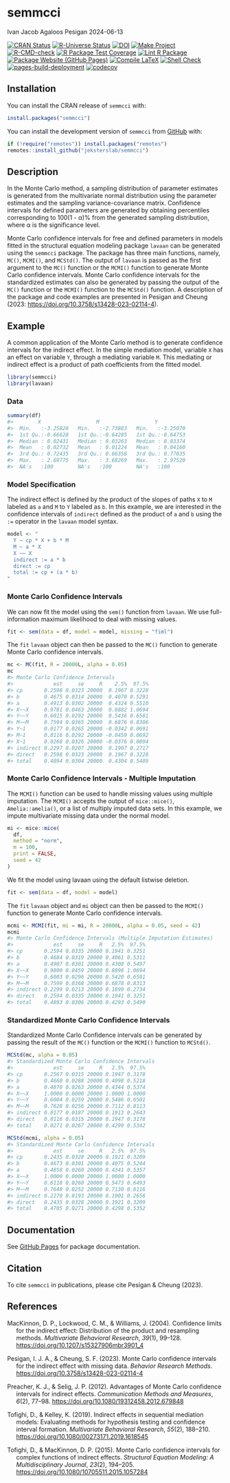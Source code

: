 semmcci
================
Ivan Jacob Agaloos Pesigan
2024-06-13

<!-- README.md is generated from .setup/readme/README.Rmd. Please edit that file -->
<!-- badges: start -->

[![CRAN
Status](https://www.r-pkg.org/badges/version/semmcci)](https://cran.r-project.org/package=semmcci)
[![R-Universe
Status](https://jeksterslab.r-universe.dev/badges/semmcci)](https://jeksterslab.r-universe.dev)
[![DOI](https://zenodo.org/badge/DOI/10.3758/s13428-023-02114-4.svg)](https://doi.org/10.3758/s13428-023-02114-4)
[![Make
Project](https://github.com/jeksterslab/semmcci/actions/workflows/make.yml/badge.svg)](https://github.com/jeksterslab/semmcci/actions/workflows/make.yml)
[![R-CMD-check](https://github.com/jeksterslab/semmcci/actions/workflows/check-full.yml/badge.svg)](https://github.com/jeksterslab/semmcci/actions/workflows/check-full.yml)
[![R Package Test
Coverage](https://github.com/jeksterslab/semmcci/actions/workflows/test-coverage.yml/badge.svg)](https://github.com/jeksterslab/semmcci/actions/workflows/test-coverage.yml)
[![Lint R
Package](https://github.com/jeksterslab/semmcci/actions/workflows/lint.yml/badge.svg)](https://github.com/jeksterslab/semmcci/actions/workflows/lint.yml)
[![Package Website (GitHub
Pages)](https://github.com/jeksterslab/semmcci/actions/workflows/pkgdown-gh-pages.yml/badge.svg)](https://github.com/jeksterslab/semmcci/actions/workflows/pkgdown-gh-pages.yml)
[![Compile
LaTeX](https://github.com/jeksterslab/semmcci/actions/workflows/latex.yml/badge.svg)](https://github.com/jeksterslab/semmcci/actions/workflows/latex.yml)
[![Shell
Check](https://github.com/jeksterslab/semmcci/actions/workflows/shellcheck.yml/badge.svg)](https://github.com/jeksterslab/semmcci/actions/workflows/shellcheck.yml)
[![pages-build-deployment](https://github.com/jeksterslab/semmcci/actions/workflows/pages/pages-build-deployment/badge.svg)](https://github.com/jeksterslab/semmcci/actions/workflows/pages/pages-build-deployment)
[![codecov](https://codecov.io/gh/jeksterslab/semmcci/branch/main/graph/badge.svg?token=KVLUET3DJ6)](https://codecov.io/gh/jeksterslab/semmcci)
<!-- badges: end -->

## Installation

You can install the CRAN release of `semmcci` with:

``` r
install.packages("semmcci")
```

You can install the development version of `semmcci` from
[GitHub](https://github.com/jeksterslab/semmcci) with:

``` r
if (!require("remotes")) install.packages("remotes")
remotes::install_github("jeksterslab/semmcci")
```

## Description

In the Monte Carlo method, a sampling distribution of parameter
estimates is generated from the multivariate normal distribution using
the parameter estimates and the sampling variance-covariance matrix.
Confidence intervals for defined parameters are generated by obtaining
percentiles corresponding to 100(1 - α)% from the generated sampling
distribution, where α is the significance level.

Monte Carlo confidence intervals for free and defined parameters in
models fitted in the structural equation modeling package `lavaan` can
be generated using the `semmcci` package. The package has three main
functions, namely, `MC()`, `MCMI()`, and `MCStd()`. The output of
`lavaan` is passed as the first argument to the `MC()` function or the
`MCMI()` function to generate Monte Carlo confidence intervals. Monte
Carlo confidence intervals for the standardized estimates can also be
generated by passing the output of the `MC()` function or the `MCMI()`
function to the `MCStd()` function. A description of the package and
code examples are presented in Pesigan and Cheung (2023:
<https://doi.org/10.3758/s13428-023-02114-4>).

## Example

A common application of the Monte Carlo method is to generate confidence
intervals for the indirect effect. In the simple mediation model,
variable `X` has an effect on variable `Y`, through a mediating variable
`M`. This mediating or indirect effect is a product of path coefficients
from the fitted model.

``` r
library(semmcci)
library(lavaan)
```

### Data

``` r
summary(df)
#>        X                  M                  Y           
#>  Min.   :-3.25826   Min.   :-2.73883   Min.   :-3.25070  
#>  1st Qu.:-0.66628   1st Qu.:-0.64285   1st Qu.:-0.64753  
#>  Median : 0.02431   Median : 0.03263   Median : 0.03374  
#>  Mean   : 0.02732   Mean   : 0.01224   Mean   : 0.04160  
#>  3rd Qu.: 0.72435   3rd Qu.: 0.66358   3rd Qu.: 0.77035  
#>  Max.   : 2.69775   Max.   : 3.68269   Max.   : 2.97520  
#>  NA's   :100        NA's   :100        NA's   :100
```

### Model Specification

The indirect effect is defined by the product of the slopes of paths `X`
to `M` labeled as `a` and `M` to `Y` labeled as `b`. In this example, we
are interested in the confidence intervals of `indirect` defined as the
product of `a` and `b` using the `:=` operator in the `lavaan` model
syntax.

``` r
model <- "
  Y ~ cp * X + b * M
  M ~ a * X
  X ~~ X
  indirect := a * b
  direct := cp
  total := cp + (a * b)
"
```

### Monte Carlo Confidence Intervals

We can now fit the model using the `sem()` function from `lavaan`. We
use full-information maximum likelihood to deal with missing values.

``` r
fit <- sem(data = df, model = model, missing = "fiml")
```

The `fit` `lavaan` object can then be passed to the `MC()` function to
generate Monte Carlo confidence intervals.

``` r
mc <- MC(fit, R = 20000L, alpha = 0.05)
mc
#> Monte Carlo Confidence Intervals
#>             est     se     R    2.5%  97.5%
#> cp       0.2598 0.0323 20000  0.1967 0.3228
#> b        0.4675 0.0314 20000  0.4070 0.5291
#> a        0.4913 0.0302 20000  0.4324 0.5510
#> X~~X     0.9781 0.0463 20000  0.8882 1.0694
#> Y~~Y     0.6015 0.0292 20000  0.5436 0.6581
#> M~~M     0.7594 0.0365 20000  0.6876 0.8306
#> Y~1      0.0177 0.0265 20000 -0.0342 0.0691
#> M~1      0.0116 0.0292 20000 -0.0459 0.0692
#> X~1      0.0268 0.0326 20000 -0.0376 0.0894
#> indirect 0.2297 0.0207 20000  0.1907 0.2717
#> direct   0.2598 0.0323 20000  0.1967 0.3228
#> total    0.4894 0.0304 20000  0.4304 0.5489
```

### Monte Carlo Confidence Intervals - Multiple Imputation

The `MCMI()` function can be used to handle missing values using
multiple imputation. The `MCMI()` accepts the output of `mice::mice()`,
`Amelia::amelia()`, or a list of multiply imputed data sets. In this
example, we impute multivariate missing data under the normal model.

``` r
mi <- mice::mice(
  df,
  method = "norm",
  m = 100,
  print = FALSE,
  seed = 42
)
```

We fit the model using lavaan using the default listwise deletion.

``` r
fit <- sem(data = df, model = model)
```

The `fit` `lavaan` object and `mi` object can then be passed to the
`MCMI()` function to generate Monte Carlo confidence intervals.

``` r
mcmi <- MCMI(fit, mi = mi, R = 20000L, alpha = 0.05, seed = 42)
mcmi
#> Monte Carlo Confidence Intervals (Multiple Imputation Estimates)
#>             est     se     R   2.5%  97.5%
#> cp       0.2594 0.0335 20000 0.1941 0.3251
#> b        0.4684 0.0319 20000 0.4061 0.5311
#> a        0.4907 0.0301 20000 0.4308 0.5497
#> X~~X     0.9800 0.0459 20000 0.8896 1.0694
#> Y~~Y     0.6003 0.0296 20000 0.5420 0.6581
#> M~~M     0.7599 0.0368 20000 0.6878 0.8313
#> indirect 0.2299 0.0213 20000 0.1899 0.2734
#> direct   0.2594 0.0335 20000 0.1941 0.3251
#> total    0.4893 0.0306 20000 0.4293 0.5490
```

### Standardized Monte Carlo Confidence Intervals

Standardized Monte Carlo Confidence intervals can be generated by
passing the result of the `MC()` function or the `MCMI()` function to
`MCStd()`.

``` r
MCStd(mc, alpha = 0.05)
#> Standardized Monte Carlo Confidence Intervals
#>             est     se     R   2.5%  97.5%
#> cp       0.2567 0.0315 20000 0.1947 0.3178
#> b        0.4660 0.0288 20000 0.4098 0.5218
#> a        0.4870 0.0263 20000 0.4344 0.5374
#> X~~X     1.0000 0.0000 20000 1.0000 1.0000
#> Y~~Y     0.6004 0.0259 20000 0.5486 0.6501
#> M~~M     0.7628 0.0256 20000 0.7112 0.8113
#> indirect 0.0177 0.0187 20000 0.1913 0.2643
#> direct   0.0116 0.0315 20000 0.1947 0.3178
#> total    0.0271 0.0267 20000 0.4299 0.5342
```

``` r
MCStd(mcmi, alpha = 0.05)
#> Standardized Monte Carlo Confidence Intervals
#>             est     se     R   2.5%  97.5%
#> cp       0.2435 0.0328 20000 0.1921 0.3209
#> b        0.4673 0.0301 20000 0.4075 0.5244
#> a        0.4858 0.0260 20000 0.4341 0.5357
#> X~~X     1.0000 0.0000 20000 1.0000 1.0000
#> Y~~Y     0.6118 0.0260 20000 0.5473 0.6493
#> M~~M     0.7640 0.0252 20000 0.7130 0.8116
#> indirect 0.2270 0.0193 20000 0.1901 0.2656
#> direct   0.2435 0.0328 20000 0.1921 0.3209
#> total    0.4705 0.0271 20000 0.4298 0.5352
```

## Documentation

See [GitHub Pages](https://jeksterslab.github.io/semmcci/index.html) for
package documentation.

## Citation

To cite `semmcci` in publications, please cite Pesigan & Cheung (2023).

## References

<div id="refs" class="references csl-bib-body hanging-indent"
entry-spacing="0" line-spacing="2">

<div id="ref-MacKinnon-Lockwood-Williams-2004" class="csl-entry">

MacKinnon, D. P., Lockwood, C. M., & Williams, J. (2004). Confidence
limits for the indirect effect: Distribution of the product and
resampling methods. *Multivariate Behavioral Research*, *39*(1), 99–128.
<https://doi.org/10.1207/s15327906mbr3901_4>

</div>

<div id="ref-Pesigan-Cheung-2023" class="csl-entry">

Pesigan, I. J. A., & Cheung, S. F. (2023). Monte Carlo confidence
intervals for the indirect effect with missing data. *Behavior Research
Methods*. <https://doi.org/10.3758/s13428-023-02114-4>

</div>

<div id="ref-Preacher-Selig-2012" class="csl-entry">

Preacher, K. J., & Selig, J. P. (2012). Advantages of Monte Carlo
confidence intervals for indirect effects. *Communication Methods and
Measures*, *6*(2), 77–98. <https://doi.org/10.1080/19312458.2012.679848>

</div>

<div id="ref-Tofighi-Kelley-2019" class="csl-entry">

Tofighi, D., & Kelley, K. (2019). Indirect effects in sequential
mediation models: Evaluating methods for hypothesis testing and
confidence interval formation. *Multivariate Behavioral Research*,
*55*(2), 188–210. <https://doi.org/10.1080/00273171.2019.1618545>

</div>

<div id="ref-Tofighi-MacKinnon-2015" class="csl-entry">

Tofighi, D., & MacKinnon, D. P. (2015). Monte Carlo confidence intervals
for complex functions of indirect effects. *Structural Equation
Modeling: A Multidisciplinary Journal*, *23*(2), 194–205.
<https://doi.org/10.1080/10705511.2015.1057284>

</div>

</div>
